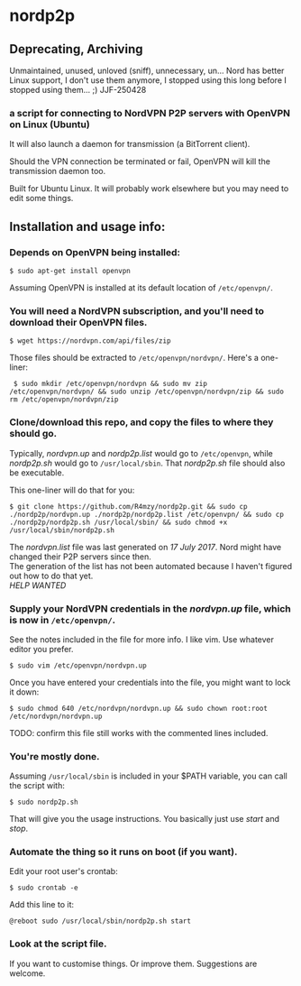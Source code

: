 # nordp2p 
## Deprecating, Archiving
Unmaintained, unused, unloved (sniff), unnecessary, un...
Nord has better Linux support, I don't use them anymore, I stopped using this long before I stopped using them...
;) JJF-250428

### a script for connecting to NordVPN P2P servers with OpenVPN on Linux (Ubuntu) 
It will also launch a daemon for transmission (a BitTorrent client).  
  
Should the VPN connection be terminated or fail, OpenVPN will kill the transmission daemon too. 
  
Built for Ubuntu Linux. It will probably work elsewhere but you may need to edit some things. 
  
## Installation and usage info: 
### Depends on OpenVPN being installed: 

  	$ sudo apt-get install openvpn
Assuming OpenVPN is installed at its default location of `/etc/openvpn/`. 
  
### You will need a NordVPN subscription, and you'll need to download their OpenVPN files.  

  	$ wget https://nordvpn.com/api/files/zip
Those files should be extracted to `/etc/openvpn/nordvpn/`. Here's a one-liner:    

  	 $ sudo mkdir /etc/openvpn/nordvpn && sudo mv zip /etc/openvpn/nordvpn/ && sudo unzip /etc/openvpn/nordvpn/zip && sudo rm /etc/openvpn/nordvpn/zip
  
### Clone/download this repo, and copy the files to where they should go. 
Typically, *nordvpn.up* and *nordp2p.list* would go to `/etc/openvpn`, while *nordp2p.sh* would go to `/usr/local/sbin`. That *nordp2p.sh* file should also be executable.  

This one-liner will do that for you:  

    $ git clone https://github.com/R4mzy/nordp2p.git && sudo cp ./nordp2p/nordvpn.up ./nordp2p/nordp2p.list /etc/openvpn/ && sudo cp ./nordp2p/nordp2p.sh /usr/local/sbin/ && sudo chmod +x /usr/local/sbin/nordp2p.sh
  
The *nordvpn.list* file was last generated on *17 July 2017*. Nord might have changed their P2P servers since then.  
The generation of the list has not been automated because I haven't figured out how to do that yet.  
  *HELP WANTED*   
  
### Supply your NordVPN credentials in the *nordvpn.up* file, which is now in `/etc/openvpn/`.  
See the notes included in the file for more info. I like vim. Use whatever editor you prefer.

    $ sudo vim /etc/openvpn/nordvpn.up

Once you have entered your credentials into the file, you might want to lock it down: 

    $ sudo chmod 640 /etc/nordvpn/nordvpn.up && sudo chown root:root /etc/nordvpn/nordvpn.up 
  
TODO: confirm this file still works with the commented lines included.  
  
### You're mostly done. 
Assuming `/usr/local/sbin` is included in your $PATH variable, you can call the script with:  

    $ sudo nordp2p.sh
That will give you the usage instructions. You basically just use *start* and *stop*. 
  
### Automate the thing so it runs on boot (if you want).  
Edit your root user's crontab:  

    $ sudo crontab -e
Add this line to it:  

    @reboot sudo /usr/local/sbin/nordp2p.sh start
    
### Look at the script file.  
If you want to customise things. Or improve them. Suggestions are welcome.  
